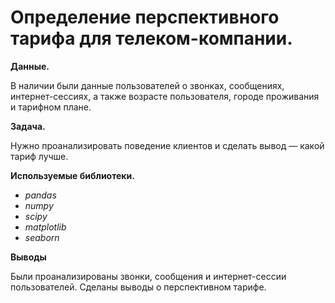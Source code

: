 
# Определение перспективного тарифа для телеком-компании.

**Данные.**

В наличии были данные пользователей о звонках, сообщениях, интернет-сессиях, а также возрасте пользователя, городе проживания и тарифном плане.

**Задача.**

Нужно проанализировать поведение клиентов и сделать вывод — какой тариф лучше.
        
**Используемые библиотеки.**
        
- *pandas*
- *numpy*
- *scipy*
- *matplotlib*
- *seaborn*

**Выводы**

Были проанализированы звонки, сообщения и интернет-сессии пользователей. Сделаны выводы о перспективном тарифе.
